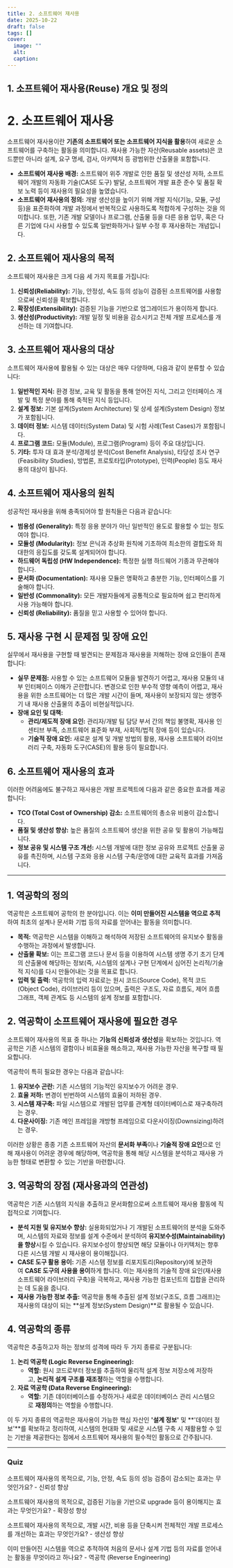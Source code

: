```yaml
---
title: 2. 소프트웨어 재사용
date: 2025-10-22
draft: false
tags: []
cover:
  image: ""
  alt:
  caption:
---
```


## 1. 소프트웨어 재사용(Reuse) 개요 및 정의

# 2. 소프트웨어 재사용 


소프트웨어 재사용이란 **기존의 소프트웨어 또는 소프트웨어 지식을 활용**하여 새로운 소프트웨어를 구축하는 활동을 의미합니다. 재사용 가능한 자산(Reusable assets)은 코드뿐만 아니라 설계, 요구 명세, 검사, 아키텍처 등 광범위한 산출물을 포함합니다.

- **소프트웨어 재사용 배경:** 소프트웨어 위주 개발로 인한 품질 및 생산성 저하, 소프트웨어 개발의 자동화 기술(CASE 도구) 발달, 소프트웨어 개발 표준 준수 및 품질 확보 노력 등이 재사용의 필요성을 높였습니다.
- **소프트웨어 재사용의 정의:** 개발 생산성을 높이기 위해 개발 지식(기능, 모듈, 구성 등)을 표준화하여 개발 과정에서 반복적으로 사용하도록 적합하게 구성하는 것을 의미합니다. 또한, 기존 개발 모델이나 프로그램, 산출물 등을 다른 응용 업무, 혹은 다른 기업에 다시 사용할 수 있도록 일반화하거나 일부 수정 후 재사용하는 개념입니다.

## 2. 소프트웨어 재사용의 목적

소프트웨어 재사용은 크게 다음 세 가지 목표를 가집니다:

1. **신뢰성(Reliability):** 기능, 안정성, 속도 등의 성능이 검증된 소프트웨어를 사용함으로써 신뢰성을 확보합니다.
2. **확장성(Extensibility):** 검증된 기능을 기반으로 업그레이드가 용이하게 합니다.
3. **생산성(Productivity):** 개발 일정 및 비용을 감소시키고 전체 개발 프로세스를 개선하는 데 기여합니다.

## 3. 소프트웨어 재사용의 대상

소프트웨어 재사용에 활용될 수 있는 대상은 매우 다양하며, 다음과 같이 분류할 수 있습니다:

1. **일반적인 지식:** 환경 정보, 교육 및 활동을 통해 얻어진 지식, 그리고 인터페이스 개발 및 특정 분야를 통해 축적된 지식 등입니다.
2. **설계 정보:** 기본 설계(System Architecture) 및 상세 설계(System Design) 정보가 포함됩니다.
3. **데이터 정보:** 시스템 데이터(System Data) 및 시험 사례(Test Cases)가 포함됩니다.
4. **프로그램 코드:** 모듈(Module), 프로그램(Program) 등이 주요 대상입니다.
5. **기타:** 투자 대 효과 분석/경제성 분석(Cost Benefit Analysis), 타당성 조사 연구(Feasibility Studies), 방법론, 프로토타입(Prototype), 인력(People) 등도 재사용의 대상이 됩니다.

## 4. 소프트웨어 재사용의 원칙

성공적인 재사용을 위해 충족되어야 할 원칙들은 다음과 같습니다:

- **범용성 (Generality):** 특정 응용 분야가 아닌 일반적인 용도로 활용할 수 있는 정도여야 합니다.
- **모듈성 (Modularity):** 정보 은닉과 추상화 원칙에 기초하여 최소한의 결합도와 최대한의 응집도를 갖도록 설계되어야 합니다.
- **하드웨어 독립성 (HW Independence):** 특정한 실행 하드웨어 기종과 무관해야 합니다.
- **문서화 (Documentation):** 재사용 모듈은 명확하고 충분한 기능, 인터페이스를 기술해야 합니다.
- **일반성 (Commonality):** 모든 개발자들에게 공통적으로 필요하며 쉽고 편리하게 사용 가능해야 합니다.
- **신뢰성 (Reliability):** 품질을 믿고 사용할 수 있어야 합니다.

## 5. 재사용 구현 시 문제점 및 장애 요인

실무에서 재사용을 구현할 때 발견되는 문제점과 재사용을 저해하는 장애 요인들이 존재합니다:

- **실무 문제점:** 사용할 수 있는 소프트웨어 모듈을 발견하기 어렵고, 재사용 모듈의 내부 인터페이스 이해가 곤란합니다. 변경으로 인한 부수적 영향 예측이 어렵고, 재사용을 위한 소프트웨어는 더 많은 개발 시간이 들며, 재사용이 보장되지 않는 생명주기 내 재사용 산출물의 추출이 비현실적입니다.
- **장애 요인 및 대책:**
    - **관리/제도적 장애 요인:** 관리자/개발 팀 담당 부서 간의 책임 불명확, 재사용 인센티브 부족, 소프트웨어 표준화 부재, 사회적/법적 장애 등이 있습니다.
    - **기술적 장애 요인:** 새로운 설계 및 개발 방법의 활용, 재사용 소프트웨어 라이브러리 구축, 자동화 도구(CASE)의 활용 등이 필요합니다.

## 6. 소프트웨어 재사용의 효과

이러한 어려움에도 불구하고 재사용은 개발 프로젝트에 다음과 같은 중요한 효과를 제공합니다:

- **TCO (Total Cost of Ownership) 감소:** 소프트웨어의 총소유 비용이 감소합니다.
- **품질 및 생산성 향상:** 높은 품질의 소프트웨어 생산을 위한 공유 및 활용이 가능해집니다.
- **정보 공유 및 시스템 구조 개선:** 시스템 개발에 대한 정보 공유와 프로젝트 산출물 공유를 촉진하며, 시스템 구조와 응용 시스템 구축/운영에 대한 교육적 효과를 가져옵니다.

---

## 1. 역공학의 정의

역공학은 소프트웨어 공학의 한 분야입니다. 이는 **이미 만들어진 시스템을 역으로 추적**하여 최초의 설계나 문서화 기법 등의 자료를 얻어내는 활동을 의미합니다.

- **목적:** 역공학은 시스템을 이해하고 해석하여 저장된 소프트웨어의 유지보수 활동을 수행하는 과정에서 발생합니다.
- **산출물 확보:** 이는 프로그램 코드나 문서 등을 이용하여 시스템 생명 주기 초기 단계의 산출물에 해당하는 정보(즉, 시스템의 설계나 구현 단계에서 심어진 논리적/기술적 지식)를 다시 만들어내는 것을 목표로 합니다.
- **입력 및 출력:** 역공학의 입력 자료로는 원시 코드(Source Code), 목적 코드(Object Code), 라이브러리 등이 있으며, 출력은 구조도, 자료 흐름도, 제어 흐름 그래프, 객체 관계도 등 시스템의 설계 정보를 포함합니다.

## 2. 역공학이 소프트웨어 재사용에 필요한 경우

소프트웨어 재사용의 목표 중 하나는 **기능의 신뢰성과 생산성**을 확보하는 것입니다. 역공학은 기존 시스템의 결함이나 비효율을 해소하고, 재사용 가능한 자산을 복구할 때 필요합니다.

역공학이 특히 필요한 경우는 다음과 같습니다:

1. **유지보수 곤란:** 기존 시스템의 기능적인 유지보수가 어려운 경우.
2. **효율 저하:** 변경이 빈번하여 시스템의 효율이 저하된 경우.
3. **시스템 재구축:** 파일 시스템으로 개발된 업무를 관계형 데이터베이스로 재구축하려는 경우.
4. **다운사이징:** 기존 메인 프레임을 개방형 프레임으로 다운사이징(Downsizing)하려는 경우.

이러한 상황은 종종 기존 소프트웨어 자산의 **문서화 부족**이나 **기술적 장애 요인**으로 인해 재사용이 어려운 경우에 해당하며, 역공학을 통해 해당 시스템을 분석하고 재사용 가능한 형태로 변환할 수 있는 기반을 마련합니다.

## 3. 역공학의 장점 (재사용과의 연관성)

역공학은 기존 시스템의 지식을 추출하고 문서화함으로써 소프트웨어 재사용 활동에 직접적으로 기여합니다.

- **분석 지원 및 유지보수 향상:** 실용화되었거나 기 개발된 소프트웨어의 분석을 도와주며, 시스템의 자료와 정보를 설계 수준에서 분석하여 **유지보수성(Maintainability)을 향상**시킬 수 있습니다. 유지보수성이 향상되면 해당 모듈이나 아키텍처는 향후 다른 시스템 개발 시 재사용이 용이해집니다.
- **CASE 도구 활용 용이:** 기존 시스템 정보를 리포지토리(Repository)에 보관하여 **CASE 도구의 사용을 용이**하게 합니다. 이는 재사용의 기술적 장애 요인(재사용 소프트웨어 라이브러리 구축)을 극복하고, 재사용 가능한 컴포넌트의 집합을 관리하는 데 도움을 줍니다.
- **재사용 가능한 정보 추출:** 역공학을 통해 추출된 설계 정보(구조도, 흐름 그래프)는 재사용의 대상이 되는 **설계 정보(System Design)**로 활용될 수 있습니다.

## 4. 역공학의 종류

역공학은 추출하고자 하는 정보의 성격에 따라 두 가지 종류로 구분됩니다:

1. **논리 역공학 (Logic Reverse Engineering):**
    - **역할:** 원시 코드로부터 정보를 추출하여 물리적 설계 정보 저장소에 저장하고, **논리적 설계 구조를 재조정**하는 역할을 수행합니다.
2. **자료 역공학 (Data Reverse Engineering):**
    - **역할:** 기존 데이터베이스를 수정하거나 새로운 데이터베이스 관리 시스템으로 **재정의**하는 역할을 수행합니다.

이 두 가지 종류의 역공학은 재사용이 가능한 핵심 자산인 **'설계 정보'** 및 **'데이터 정보'**를 확보하고 정리하여, 시스템의 현대화 및 새로운 시스템 구축 시 재활용할 수 있는 기반을 제공한다는 점에서 소프트웨어 재사용의 필수적인 활동으로 간주됩니다.


---


### Quiz

소프트웨어 재사용의 목적으로, 기능, 안정, 속도 등의 성능 검증이 감소되는 효과는 무엇인가요? - 신뢰성 향상 

소프트웨어 재사용의 목적으로, 검증된 기능을 기반으로 upgrade 등이 용이해지는 효과는 무엇인가요? - 확장성 향상 

소프트웨어 재사용의 목적으로, 개발 시간, 비용 등을 단축시켜 전체적인 개발 프로세스를 개선하는 효과는 무엇인가요? - 생산성 향상 

이미 만들어진 시스템을 역으로 추적하여 처음의 문서나 설계 기법 등의 자료를 얻어내는 활동을 무엇이라고 하나요? - 역공학 (Reverse Engineering)

